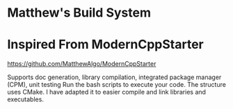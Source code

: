 # Matthew's Build System
# Inspired From ModernCppStarter

https://github.com/MatthewAlgo/ModernCppStarter

Supports doc generation, library compilation, integrated package manager (CPM), unit testing
Run the bash scripts to execute your code. The structure uses CMake.
I have adapted it to easier compile and link libraries and executables.